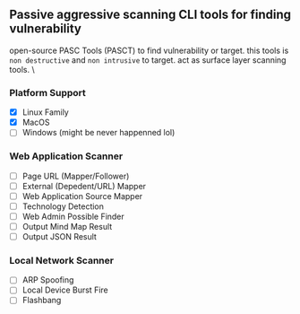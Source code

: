 ## Passive aggressive scanning CLI tools for finding vulnerability

open-source PASC Tools (PASCT) to find vulnerability or target. 
this tools is `non destructive` and `non intrusive` to target. 
act as surface layer scanning tools. \

### Platform Support

* [x] Linux Family
* [x] MacOS
* [ ] Windows (might be never happenned lol)

### Web Application Scanner

* [ ] Page URL (Mapper/Follower)
* [ ] External (Depedent/URL) Mapper
* [ ] Web Application Source Mapper
* [ ] Technology Detection
* [ ] Web Admin Possible Finder
* [ ] Output Mind Map Result
* [ ] Output JSON Result

### Local Network Scanner

* [ ] ARP Spoofing
* [ ] Local Device Burst Fire
* [ ] Flashbang